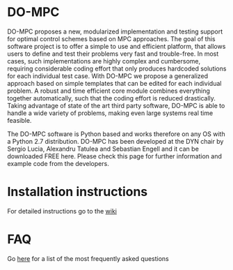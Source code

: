 # DO-MPC
DO-MPC proposes a new, modularized implementation and testing support for optimal control schemes based on  MPC approaches. The goal of this software project is to offer a simple to use and efficient platform, that allows users to define and test their  problems very fast and trouble-free. In most cases, such implementations are highly complex and cumbersome, requiring considerable coding effort that only produces hardcoded solutions for each individual test case. With DO-MPC we propose a generalized approach based on simple templates  that can be edited for each individual problem. A robust and time efficient core module combines everything together automatically, such that the coding effort is reduced drastically. Taking advantage of state of the art third party software, DO-MPC  is able to handle a wide variety of problems, making even large systems real time feasible.

The DO-MPC software is Python based and works therefore on any OS with a Python 2.7 distribution. DO-MPC has been developed at the DYN chair by Sergio Lucia, Alexandru Tatulea and Sebastian Engell and it can be downloaded FREE here. Please check this page for further information and example code from the developers.

# Installation instructions
For detailed instructions go to the [wiki](https://github.com/do-mpc/do-mpc/wiki)

# FAQ
Go [here](https://github.com/do-mpc/do-mpc/wiki/FAQ) for a list of the most frequently asked questions

